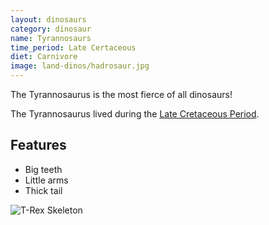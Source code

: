 ```yaml
---
layout: dinosaurs
category: dinosaur
name: Tyrannosaurs
time_period: Late Certaceous
diet: Carnivore
image: land-dinos/hadrosaur.jpg
---
```


The Tyrannosaurus is the most fierce of all dinosaurs!

The Tyrannosaurus lived during the [Late Cretaceous Period](http://en.wikipedia.org/wiki/Late_Cretaceous).

## Features

- Big teeth
- Little arms
- Thick tail

![T-Rex Skeleton](http://upload.wikimedia.org/wikipedia/commons/9/94/Tyrannosaurus_Rex_Holotype.jpg)